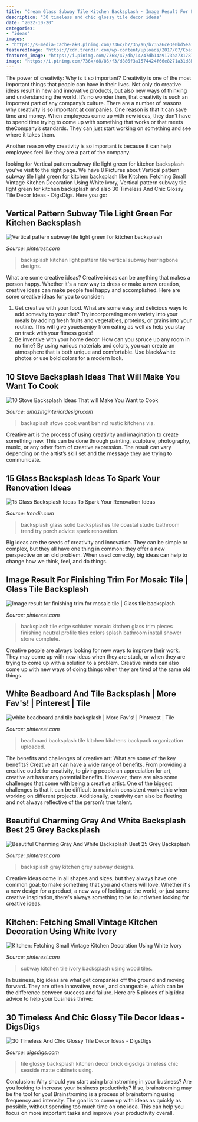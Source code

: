 ```yaml
---
title: "Cream Glass Subway Tile Kitchen Backsplash ~ Image Result For Finishing Trim For Mosaic Tile"
description: "30 timeless and chic glossy tile decor ideas"
date: "2022-10-20"
categories:
- "ideas"
images:
- "https://s-media-cache-ak0.pinimg.com/736x/b7/35/a6/b735a6ce3e0bd5ea7f78195b56f9c84c.jpg"
featuredImage: "https://cdn.trendir.com/wp-content/uploads/2017/07/Coastal-Home-Design-Studio-glass-backsplash.jpg"
featured_image: "https://i.pinimg.com/736x/47/db/14/47db14a9173ba7317878dacd1044543f--subway-tile-kitchen-white-subway-tiles.jpg"
image: "https://i.pinimg.com/736x/d8/86/f3/d886f3a1574424f66e8271a31d8bcc05.jpg"
---
```



The power of creativity: Why is it so important?
Creativity is one of the most important things that people can have in their lives. Not only do creative ideas result in new and innovative products, but also new ways of thinking and understanding the world. It’s no wonder then, that creativity is such an important part of any company’s culture.
There are a number of reasons why creativity is so important at companies. One reason is that it can save time and money. When employees come up with new ideas, they don’t have to spend time trying to come up with something that works or that meets theCompany’s standards. They can just start working on something and see where it takes them.

Another reason why creativity is so important is because it can help employees feel like they are a part of the company.

	

		
looking for Vertical pattern subway tile light green for kitchen backsplash you've visit to the right page. We have 8 Pictures about Vertical pattern subway tile light green for kitchen backsplash like Kitchen: Fetching Small Vintage Kitchen Decoration Using White Ivory, Vertical pattern subway tile light green for kitchen backsplash and also 30 Timeless And Chic Glossy Tile Decor Ideas - DigsDigs. Here you go:
		
    
## Vertical Pattern Subway Tile Light Green For Kitchen Backsplash

<img loading=lazy src="https://i.pinimg.com/736x/fa/37/0a/fa370a73a651fc1c624a44116758fe7d.jpg" onerror="this.onerror=null;this.src='https://tse3.mm.bing.net/th?id=OIP.fNypseWYl66OnqEnzN4SpgHaH_&amp;pid=15.1';" alt="Vertical pattern subway tile light green for kitchen backsplash">

_Source: pinterest.com_

>backsplash kitchen light pattern tile vertical subway herringbone designs. 

	

What are some creative ideas?
Creative ideas can be anything that makes a person happy. Whether it's a new way to dress or make a new creation, creative ideas can make people feel happy and accomplished. Here are some creative ideas for you to consider: 
1. Get creative with your food. What are some easy and delicious ways to add somevity to your diet? Try incorporating more variety into your meals by adding fresh fruits and vegetables, proteins, or grains into your routine. This will give youelsenjoy from eating as well as help you stay on track with your fitness goals! 
2. Be inventive with your home decor. How can you spruce up any room in no time? By using various materials and colors, you can create an atmosphere that is both unique and comfortable. Use black&white photos or use bold colors for a modern look.

    
## 10 Stove Backsplash Ideas That Will Make You Want To Cook

<img loading=lazy src="http://www.amazinginteriordesign.com/wp-content/uploads/2016/07/10-stove-backsplash-ideas-that-will-make-you-want-to-cook-5.jpg" onerror="this.onerror=null;this.src='https://tse1.mm.bing.net/th?id=OIP.mCaq0v_TN22Y1xDJ9enkNwHaLD&amp;pid=15.1';" alt="10 Stove Backsplash Ideas That will Make You Want to Cook">

_Source: amazinginteriordesign.com_

>backsplash stove cook want behind rustic kitchens via. 

	

Creative art is the process of using creativity and imagination to create something new. This can be done through painting, sculpture, photography, music, or any other form of creative expression. The result can vary depending on the artist’s skill set and the message they are trying to communicate.

    
## 15 Glass Backsplash Ideas To Spark Your Renovation Ideas

<img loading=lazy src="https://cdn.trendir.com/wp-content/uploads/2017/07/Coastal-Home-Design-Studio-glass-backsplash.jpg" onerror="this.onerror=null;this.src='https://tse2.mm.bing.net/th?id=OIP.xpGuec6BI3wUYfcRsqLxJAHaE8&amp;pid=15.1';" alt="15 Glass Backsplash Ideas To Spark Your Renovation Ideas">

_Source: trendir.com_

>backsplash glass solid backsplashes tile coastal studio bathroom trend try porch advice spark renovation. 

	

Big ideas are the seeds of creativity and innovation. They can be simple or complex, but they all have one thing in common: they offer a new perspective on an old problem. When used correctly, big ideas can help to change how we think, feel, and do things.

    
## Image Result For Finishing Trim For Mosaic Tile | Glass Tile Backsplash

<img loading=lazy src="https://i.pinimg.com/736x/d8/86/f3/d886f3a1574424f66e8271a31d8bcc05.jpg" onerror="this.onerror=null;this.src='https://tse4.mm.bing.net/th?id=OIP.YbXmL2Zh8UFpGBRUAfIXGwHaJ3&amp;pid=15.1';" alt="Image result for finishing trim for mosaic tile | Glass tile backsplash">

_Source: pinterest.com_

>backsplash tile edge schluter mosaic kitchen glass trim pieces finishing neutral profile tiles colors splash bathroom install shower stone complete. 

	

Creative people are always looking for new ways to improve their work. They may come up with new ideas when they are stuck, or when they are trying to come up with a solution to a problem. Creative minds can also come up with new ways of doing things when they are tired of the same old things.

    
## White Beadboard And Tile Backsplash | More Fav&#039;s! | Pinterest | Tile

<img loading=lazy src="https://s-media-cache-ak0.pinimg.com/736x/b7/35/a6/b735a6ce3e0bd5ea7f78195b56f9c84c.jpg" onerror="this.onerror=null;this.src='https://tse4.mm.bing.net/th?id=OIP.ubiFvR7Q6BxwG4QPp0F6sQHaFj&amp;pid=15.1';" alt="white beadboard and tile backsplash | More Fav&#039;s! | Pinterest | Tile">

_Source: pinterest.com_

>beadboard backsplash tile kitchen kitchens backpack organization uploaded. 

	

The benefits and challenges of creative art: What are some of the key benefits?
Creative art can have a wide range of benefits. From providing a creative outlet for creativity, to giving people an appreciation for art, creative art has many potential benefits. However, there are also some challenges that come with being a creative artist. One of the biggest challenges is that it can be difficult to maintain consistent work ethic when working on different projects. Additionally, creativity can also be fleeting and not always reflective of the person’s true talent.

    
## Beautiful Charming Gray And White Backsplash Best 25 Grey Backsplash

<img loading=lazy src="https://i.pinimg.com/736x/4a/c7/7c/4ac77c4e6e2861c0e5a6a835941f01df.jpg" onerror="this.onerror=null;this.src='https://tse2.mm.bing.net/th?id=OIP.8rJz8vU3-gvyuG_Y8iDsRQHaJ3&amp;pid=15.1';" alt="Beautiful Charming Gray And White Backsplash Best 25 Grey Backsplash">

_Source: pinterest.com_

>backsplash gray kitchen grey subway designs. 

	

Creative ideas come in all shapes and sizes, but they always have one common goal: to make something that you and others will love. Whether it's a new design for a product, a new way of looking at the world, or just some creative inspiration, there's always something to be found when looking for creative ideas.

    
## Kitchen: Fetching Small Vintage Kitchen Decoration Using White Ivory

<img loading=lazy src="https://i.pinimg.com/736x/47/db/14/47db14a9173ba7317878dacd1044543f--subway-tile-kitchen-white-subway-tiles.jpg" onerror="this.onerror=null;this.src='https://tse4.mm.bing.net/th?id=OIP.QYNFjGsOSPRQ81acpLKaxwHaLH&amp;pid=15.1';" alt="Kitchen: Fetching Small Vintage Kitchen Decoration Using White Ivory">

_Source: pinterest.com_

>subway kitchen tile ivory backsplash using wood tiles. 

	

In business, big ideas are what get companies off the ground and moving forward. They are often innovative, novel, and changeable, which can be the difference between success and failure. Here are 5 pieces of big idea advice to help your business thrive:

    
## 30 Timeless And Chic Glossy Tile Decor Ideas - DigsDigs

<img loading=lazy src="https://www.digsdigs.com/photos/2017/08/09-brick-inspired-glossy-blue-tile-backsplash-with-white-grout-to-make-it-stand-out.jpg" onerror="this.onerror=null;this.src='https://tse2.mm.bing.net/th?id=OIP.C60IhuBsbMVOBwMZ1EOrVAHaM7&amp;pid=15.1';" alt="30 Timeless And Chic Glossy Tile Decor Ideas - DigsDigs">

_Source: digsdigs.com_

>tile glossy backsplash kitchen decor brick digsdigs timeless chic seaside matte cabinets using. 

	

Conclusion: Why should you start using brainstroming in your business?
Are you looking to increase your business productivity? If so, brainstroming may be the tool for you! Brainstroming is a process of brainstorming using frequency and intensity. The goal is to come up with ideas as quickly as possible, without spending too much time on one idea. This can help you focus on more important tasks and improve your productivity overall.

